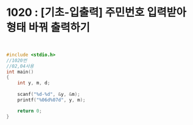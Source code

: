 # 1020 : [기초-입출력] 주민번호 입력받아 형태 바꿔 출력하기
```c


#include <stdio.h>
//1020번
//02,04사용
int main()
{  
    int y, m, d;
    
    scanf("%d-%d", &y, &m);
    printf("%06d%07d", y, m);

    return 0;
}
```
